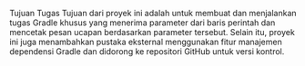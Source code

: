 Tujuan Tugas
Tujuan dari proyek ini adalah untuk membuat dan menjalankan tugas Gradle khusus yang menerima parameter dari baris perintah dan mencetak pesan ucapan berdasarkan parameter tersebut. 
Selain itu, proyek ini juga menambahkan pustaka eksternal menggunakan fitur manajemen dependensi Gradle dan didorong ke repositori GitHub untuk versi kontrol.

